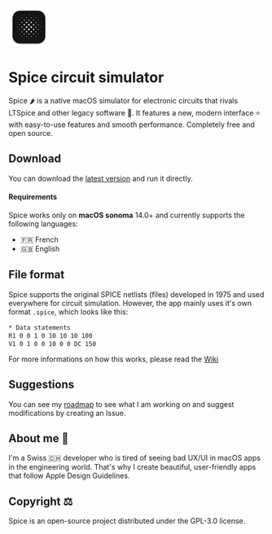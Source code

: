 <img src="https://github.com/l0uisgrange/spice/blob/main/Spice/Assets.xcassets/AppIcon.appiconset/512x512%202x%201.png" width="80">

# Spice circuit simulator

Spice 🌶️ is a native macOS simulator for electronic circuits that rivals LTSpice and other legacy software 🤮. It features a new, modern interface ⭐️ with easy-to-use features and smooth performance. Completely free and open source.

## Download

You can download the [latest version](https://github.com/l0uisgrange/spice/releases/latest) and run it directly.

#### Requirements
Spice works only on **macOS sonoma** 14.0+ and currently supports the following languages:
- 🇫🇷 French
- 🇬🇧 English

## File format

Spice supports the original SPICE netlists (files) developed in 1975 and used everywhere for circuit simulation. However, the app mainly uses it's own format `.spice`, which looks like this:
```text
* Data statements
R1 0 0 1 0 10 10 10 100
V1 0 1 0 0 10 0 0 DC 150
```

For more informations on how this works, please read the [Wiki](https://github.com/l0uisgrange/spice/wiki)

## Suggestions

You can see my [roadmap](https://github.com/users/l0uisgrange/projects/2) to see what I am working on and suggest modifications by creating an Issue.

## About me 👀

I'm a Swiss 🇨🇭 developer who is tired of seeing bad UX/UI in macOS apps in the engineering world. That's why I create beautiful, user-friendly apps that follow Apple Design Guidelines.

## Copyright ⚖️

Spice is an open-source project distributed under the GPL-3.0 license.
